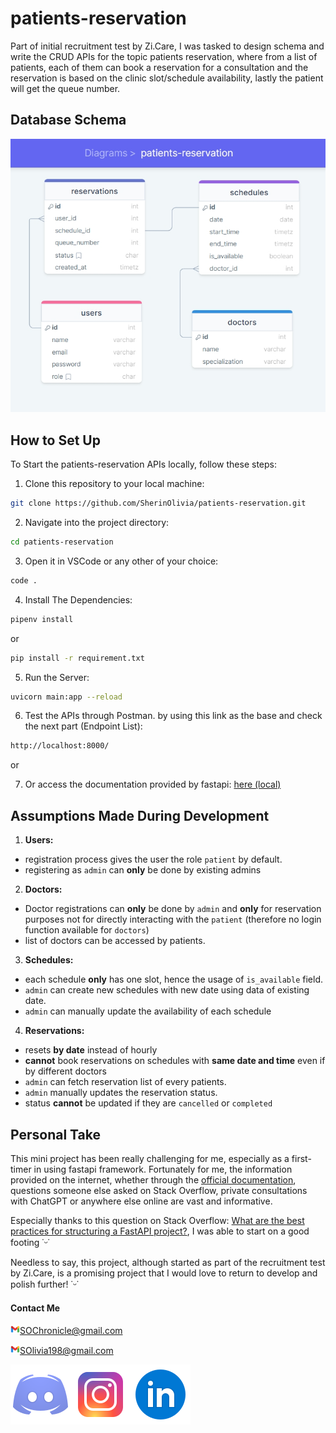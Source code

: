 # patients-reservation

Part of initial recruitment test by Zi.Care, I was tasked to design schema and write the CRUD APIs for the topic patients reservation, where from a list of patients, each of them can book a reservation for a consultation and the reservation is based on the clinic slot/schedule availability, lastly the patient will get the queue number.

## Database Schema

![database-schema](asset/patients-reservations-diagram.png)

## How to Set Up

To Start the patients-reservation APIs locally, follow these steps:

1. Clone this repository to your local machine:

```bash
git clone https://github.com/SherinOlivia/patients-reservation.git
```

2. Navigate into the project directory:

```bash
cd patients-reservation
```

3. Open it in VSCode or any other of your choice:

```bash
code .
```
4. Install The Dependencies:

```bash
pipenv install
```
or

```bash
pip install -r requirement.txt
```

5. Run the Server:

```bash
uvicorn main:app --reload
```

6. Test the APIs through Postman. by using this link as the base and check the next part (Endpoint List):

```bash
http://localhost:8000/
```
or

7. Or access the documentation provided by fastapi:
[here (local)](http://localhost:8000/docs)

## Assumptions Made During Development

1. **Users:** 
- registration process gives the user the role `patient` by default.
- registering as `admin` can **only** be done by existing admins
2. **Doctors:** 
- Doctor registrations can **only** be done by `admin` and **only** for reservation purposes not for directly interacting with the `patient` (therefore no login function available for `doctors`)
- list of doctors can be accessed by patients.
3. **Schedules:** 
- each schedule **only** has one slot, hence the usage of `is_available` field.
- `admin` can create new schedules with new date using data of existing date.
- `admin` can manually update the availability of each schedule
4. **Reservations:** 
- resets **by date** instead of hourly
- **cannot** book reservations on schedules with **same date and time** even if by different doctors
- `admin` can fetch reservation list of every patients.
- `admin` manually updates the reservation status.
- status **cannot** be updated if they are `cancelled` or `completed`

## Personal Take

This mini project has been really challenging for me, especially as a first-timer in using fastapi framework. Fortunately for me, the information provided on the internet, whether through the [official documentation](https://fastapi.tiangolo.com/), questions someone else asked on Stack Overflow, private consultations with ChatGPT or anywhere else online are vast and informative.

Especially thanks to this question on Stack Overflow: [What are the best practices for structuring a FastAPI project?](https://stackoverflow.com/questions/64943693/what-are-the-best-practices-for-structuring-a-fastapi-project), 
I was able to start on a good footing ˙ᵕ˙

Needless to say, this project, although started as part of the recruitment test by Zi.Care, is a promising project that I would love to return to develop and polish further! ˙ᵕ˙

#### Contact Me

<img src="https://raw.githubusercontent.com/RevoU-FSSE-2/week-7-SherinOlivia/3dd7cdf0d5c9fc1828f0dfcac8ef2e9c057902be/assets/gmail-icon.svg" width="15px" background-color="none">[SOChronicle@gmail.com](mailto:SOChronicle@gmail.com)

<img src="https://raw.githubusercontent.com/RevoU-FSSE-2/week-7-SherinOlivia/3dd7cdf0d5c9fc1828f0dfcac8ef2e9c057902be/assets/gmail-icon.svg" width="15px" background-color="none">[SOlivia198@gmail.com](mailto:SOlivia198@gmail.com) 

[![Roo-Discord](https://raw.githubusercontent.com/RevoU-FSSE-2/week-5-SherinOlivia/bddf1eca3ee3ad82db2f228095d01912bf9c3de6/assets/MDimgs/icons8-discord.svg)](https://discord.com/users/shxdxr#7539)[![Roo-Instagram](https://raw.githubusercontent.com/RevoU-FSSE-2/week-5-SherinOlivia/bddf1eca3ee3ad82db2f228095d01912bf9c3de6/assets/MDimgs/icons8-instagram.svg)](https://instagram.com/shxdxr?igshid=MzRlODBiNWFlZA==)[![Roo-LinkedIn](https://raw.githubusercontent.com/RevoU-FSSE-2/week-5-SherinOlivia/bddf1eca3ee3ad82db2f228095d01912bf9c3de6/assets/MDimgs/icons8-linkedin-circled.svg)](https://www.linkedin.com/in/sherin-olivia-07311127a/)